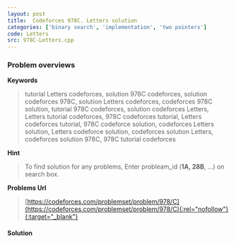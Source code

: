 ```yaml
---
layout: post
title:  Codeforces 978C. Letters solution
categories: ['binary search', 'implementation', 'two pointers']
code: Letters
src: 978C-Letters.cpp
---
```

### **Problem overviews**

**Keywords**
> tutorial Letters codeforces, solution 978C codeforces, solution codeforces 978C, solution Letters codeforces, codeforces 978C solution, tutorial 978C codeforces, solution codeforces Letters, Letters tutorial codeforces, 978C codeforces tutorial, Letters codeforces tutorial, 978C codeforce solution, codeforces Letters solution, Letters codeforce solution, codeforces solution Letters, codeforces solution 978C, 978C tutorial codeforces

**Hint**
> To find solution for any problems, Enter probleam_id (**1A, 28B**, ...) on search box. 

**Problems Url**
> [https://codeforces.com/problemset/problem/978/C](https://codeforces.com/problemset/problem/978/C){:rel="nofollow"}{:target="_blank"}

#### **Solution**




